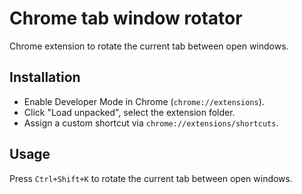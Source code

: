# Chrome tab window rotator

Chrome extension to rotate the current tab between open windows.

## Installation

- Enable Developer Mode in Chrome (`chrome://extensions`).
- Click "Load unpacked", select the extension folder.
- Assign a custom shortcut via `chrome://extensions/shortcuts`.

## Usage

Press `Ctrl+Shift+K` to rotate the current tab between open windows.

